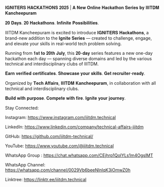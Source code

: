 𝐈𝐆𝐍𝐈𝐓𝐄𝐑𝐒 𝐇𝐀𝐂𝐊𝐀𝐓𝐇𝐎𝐍𝐒 𝟐𝟎𝟐𝟓 | 𝐀 𝐍𝐞𝐰 𝐎𝐧𝐥𝐢𝐧𝐞 𝐇𝐚𝐜𝐤𝐚𝐭𝐡𝐨𝐧 𝐒𝐞𝐫𝐢𝐞𝐬 𝐛𝐲 𝐈𝐈𝐈𝐓𝐃𝐌 𝐊𝐚𝐧𝐜𝐡𝐞𝐞𝐩𝐮𝐫𝐚𝐦

𝟐𝟎 𝐃𝐚𝐲𝐬. 𝟐𝟎 𝐇𝐚𝐜𝐤𝐚𝐭𝐡𝐨𝐧𝐬. 𝐈𝐧𝐟𝐢𝐧𝐢𝐭𝐞 𝐏𝐨𝐬𝐬𝐢𝐛𝐢𝐥𝐢𝐭𝐢𝐞𝐬.

IIITDM Kancheepuram is excited to introduce 𝐈𝐆𝐍𝐈𝐓𝐄𝐑𝐒 𝐇𝐚𝐜𝐤𝐚𝐭𝐡𝐨𝐧𝐬, a brand-new addition to the 𝐈𝐠𝐧𝐢𝐭𝐞 𝐒𝐞𝐫𝐢𝐞𝐬 — created to challenge, engage, and elevate your skills in real-world tech problem solving.

Running from 𝟏𝐬𝐭 𝐭𝐨 𝟐𝟎𝐭𝐡 𝐉𝐮𝐥𝐲, this 𝟐𝟎-𝐝𝐚𝐲 series features a new one-day hackathon each day — spanning diverse domains and led by the various technical and interdisciplinary clubs of IIITDM.

𝐄𝐚𝐫𝐧 𝐯𝐞𝐫𝐢𝐟𝐢𝐞𝐝 𝐜𝐞𝐫𝐭𝐢𝐟𝐢𝐜𝐚𝐭𝐞𝐬. 𝐒𝐡𝐨𝐰𝐜𝐚𝐬𝐞 𝐲𝐨𝐮𝐫 𝐬𝐤𝐢𝐥𝐥𝐬. 𝐆𝐞𝐭 𝐫𝐞𝐜𝐫𝐮𝐢𝐭𝐞𝐫-𝐫𝐞𝐚𝐝𝐲.

Organized by 𝐓𝐞𝐜𝐡 𝐀𝐟𝐟𝐚𝐢𝐫𝐬, 𝐈𝐈𝐈𝐓𝐃𝐌 𝐊𝐚𝐧𝐜𝐡𝐞𝐞𝐩𝐮𝐫𝐚𝐦, in collaboration with all technical and interdisciplinary clubs.

𝐁𝐮𝐢𝐥𝐝 𝐰𝐢𝐭𝐡 𝐩𝐮𝐫𝐩𝐨𝐬𝐞. 𝐂𝐨𝐦𝐩𝐞𝐭𝐞 𝐰𝐢𝐭𝐡 𝐟𝐢𝐫𝐞. 𝐈𝐠𝐧𝐢𝐭𝐞 𝐲𝐨𝐮𝐫 𝐣𝐨𝐮𝐫𝐧𝐞𝐲.

Stay Connected:

Instagram: https://www.instagram.com/iiitdm.technical

LinkedIn: https://www.linkedin.com/company/technical-affairs-iiitdm

GitHub: https://github.com/iiitdm-technical/

YouTube: https://www.youtube.com/@iiitdm.technical

WhatsApp Group : https://chat.whatsapp.com/CEjhrp1QolYLs1m4OgslMT

WhatsApp Channel: https://whatsapp.com/channel/0029Vb6beeNInlqK3iOmwZ0h

Linktree: https://linktr.ee/iiitdm.technical 
